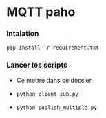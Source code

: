 # MQTT paho

### Intalation

```pip install -r requirement.txt```

### Lancer les scripts

* Ce mettre dans ce dossier

* ```python client_sub.py```

* ```python publish_multiple.py```
